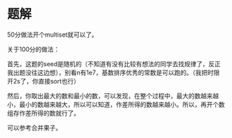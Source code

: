 # 题解

50分做法开个multiset就可以了。

关于100分的做法：

首先，这题的seed是随机的（不知道有没有比较有想法的同学去找规律了，反正我出题没往这边想），别看n有1e7，基数排序优秀的常数是可以跑的。（我把时限开2s了，你直接sort也行）

然后，你取出最大的数和最小的数，可以发现，在整个过程中，最大的数越来越小，最小的数越来越大，所以可以知道，作差所得的数越来越小。所以，再开个数组存作差所得的数就行了。

可以参考合并果子。